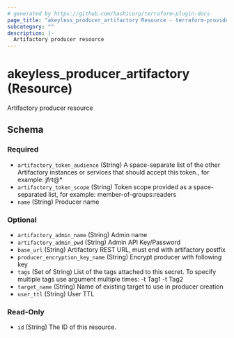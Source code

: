```yaml
---
# generated by https://github.com/hashicorp/terraform-plugin-docs
page_title: "akeyless_producer_artifactory Resource - terraform-provider-akeyless"
subcategory: ""
description: |-
  Artifactory producer resource
---
```


# akeyless_producer_artifactory (Resource)

Artifactory producer resource



<!-- schema generated by tfplugindocs -->
## Schema

### Required

- `artifactory_token_audience` (String) A space-separate list of the other Artifactory instances or services that should accept this token., for example: jfrt@*
- `artifactory_token_scope` (String) Token scope provided as a space-separated list, for example: member-of-groups:readers
- `name` (String) Producer name

### Optional

- `artifactory_admin_name` (String) Admin name
- `artifactory_admin_pwd` (String) Admin API Key/Password
- `base_url` (String) Artifactory REST URL, must end with artifactory postfix
- `producer_encryption_key_name` (String) Encrypt producer with following key
- `tags` (Set of String) List of the tags attached to this secret. To specify multiple tags use argument multiple times: -t Tag1 -t Tag2
- `target_name` (String) Name of existing target to use in producer creation
- `user_ttl` (String) User TTL

### Read-Only

- `id` (String) The ID of this resource.


